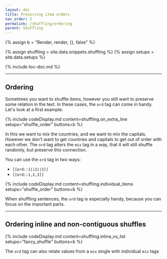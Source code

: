 ```yaml
---
layout: doc
title: Preserving item orders
nav_order: 2
permalink: /shuffling/ordering
parent: Shuffling
---
```


{% assign b = "Render, render, {}, false" %}

{% assign shuffling = site.data.snippets.shuffling %}
{% assign setups = site.data.setups %}

{% include toc-doc.md %}

---
## Ordering

Sometimes you want to shuffle items, however you still want to preserve some relation in the text.
In these cases, the `ord` tag can come in handy.
Let's look at a first example:

{% include codeDisplay.md content=shuffling.on_extra_line setups="shuffle_order" buttons=b %}

In this we want to mix the countries, and we want to mix the capitals.
However we don't want to get countries and capitals to get out of order with each other.
The `ord` tag alters the `mix` tag in a way, that it will still shuffle randomly, but preserve this connection.

You can use the `ord` tag in two ways:
- `[[ord::1||2||3]]`
- `[[ord::1,2,3]]`

{% include codeDisplay.md content=shuffling.individual_items setups="shuffle_order" buttons=b %}

When shuffling sentences, the `ord` tag is especially handy, because you can focus on the important parts.

---
## Ordering inline and non-contiguous shuffles

{% include codeDisplay.md content=shuffling.inline_vs_list setups="fancy_shuffle" buttons=b %}

The `ord` tag can also relate values from a `mix` single with individual `mix` tags
